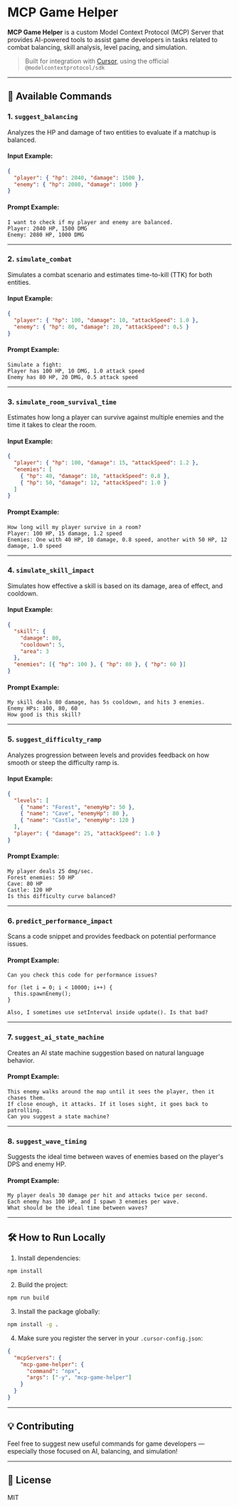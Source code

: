# MCP Game Helper

**MCP Game Helper** is a custom Model Context Protocol (MCP) Server that provides AI-powered tools to assist game developers in tasks related to combat balancing, skill analysis, level pacing, and simulation.

> Built for integration with [Cursor](https://cursor.sh), using the official `@modelcontextprotocol/sdk`

---

## 🚀 Available Commands

### 1. `suggest_balancing`

Analyzes the HP and damage of two entities to evaluate if a matchup is balanced.

#### Input Example:

```json
{
  "player": { "hp": 2040, "damage": 1500 },
  "enemy": { "hp": 2080, "damage": 1000 }
}
```

#### Prompt Example:

```
I want to check if my player and enemy are balanced.
Player: 2040 HP, 1500 DMG
Enemy: 2080 HP, 1000 DMG
```

---

### 2. `simulate_combat`

Simulates a combat scenario and estimates time-to-kill (TTK) for both entities.

#### Input Example:

```json
{
  "player": { "hp": 100, "damage": 10, "attackSpeed": 1.0 },
  "enemy": { "hp": 80, "damage": 20, "attackSpeed": 0.5 }
}
```

#### Prompt Example:

```
Simulate a fight:
Player has 100 HP, 10 DMG, 1.0 attack speed
Enemy has 80 HP, 20 DMG, 0.5 attack speed
```

---

### 3. `simulate_room_survival_time`

Estimates how long a player can survive against multiple enemies and the time it takes to clear the room.

#### Input Example:

```json
{
  "player": { "hp": 100, "damage": 15, "attackSpeed": 1.2 },
  "enemies": [
    { "hp": 40, "damage": 10, "attackSpeed": 0.8 },
    { "hp": 50, "damage": 12, "attackSpeed": 1.0 }
  ]
}
```

#### Prompt Example:

```
How long will my player survive in a room?
Player: 100 HP, 15 damage, 1.2 speed
Enemies: One with 40 HP, 10 damage, 0.8 speed, another with 50 HP, 12 damage, 1.0 speed
```

---

### 4. `simulate_skill_impact`

Simulates how effective a skill is based on its damage, area of effect, and cooldown.

#### Input Example:

```json
{
  "skill": {
    "damage": 80,
    "cooldown": 5,
    "area": 3
  },
  "enemies": [{ "hp": 100 }, { "hp": 80 }, { "hp": 60 }]
}
```

#### Prompt Example:

```
My skill deals 80 damage, has 5s cooldown, and hits 3 enemies.
Enemy HPs: 100, 80, 60
How good is this skill?
```

---

### 5. `suggest_difficulty_ramp`

Analyzes progression between levels and provides feedback on how smooth or steep the difficulty ramp is.

#### Input Example:

```json
{
  "levels": [
    { "name": "Forest", "enemyHp": 50 },
    { "name": "Cave", "enemyHp": 80 },
    { "name": "Castle", "enemyHp": 120 }
  ],
  "player": { "damage": 25, "attackSpeed": 1.0 }
}
```

#### Prompt Example:

```
My player deals 25 dmg/sec.
Forest enemies: 50 HP
Cave: 80 HP
Castle: 120 HP
Is this difficulty curve balanced?
```

---

### 6. `predict_performance_impact`

Scans a code snippet and provides feedback on potential performance issues.

#### Prompt Example:

```
Can you check this code for performance issues?

for (let i = 0; i < 10000; i++) {
  this.spawnEnemy();
}

Also, I sometimes use setInterval inside update(). Is that bad?
```

---

### 7. `suggest_ai_state_machine`

Creates an AI state machine suggestion based on natural language behavior.

#### Prompt Example:

```
This enemy walks around the map until it sees the player, then it chases them.
If close enough, it attacks. If it loses sight, it goes back to patrolling.
Can you suggest a state machine?
```

---

### 8. `suggest_wave_timing`

Suggests the ideal time between waves of enemies based on the player's DPS and enemy HP.

#### Prompt Example:

```
My player deals 30 damage per hit and attacks twice per second.
Each enemy has 100 HP, and I spawn 3 enemies per wave.
What should be the ideal time between waves?
```

---

## 🛠 How to Run Locally

1. Install dependencies:

```bash
npm install
```

2. Build the project:

```bash
npm run build
```

3. Install the package globally:

```bash
npm install -g .
```

4. Make sure you register the server in your `.cursor-config.json`:

```json
{
  "mcpServers": {
    "mcp-game-helper": {
      "command": "npx",
      "args": ["-y", "mcp-game-helper"]
    }
  }
}
```

---

## 💡 Contributing

Feel free to suggest new useful commands for game developers — especially those focused on AI, balancing, and simulation!

---

## 📘 License

MIT
